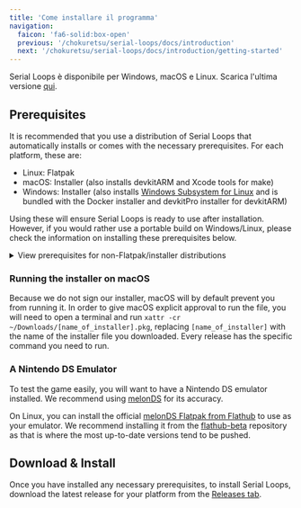 ```yaml
---
title: 'Come installare il programma'
navigation:
  faicon: 'fa6-solid:box-open'
  previous: '/chokuretsu/serial-loops/docs/introduction'
  next: '/chokuretsu/serial-loops/docs/introduction/getting-started'
---
```


Serial Loops è disponibile per Windows, macOS e Linux. Scarica l'ultima versione [qui](https://github.com/haroohie-club/SerialLoops/releases/latest).

## Prerequisites
It is recommended that you use a distribution of Serial Loops that automatically installs or comes with the necessary prerequisites. For each platform, these are:

* Linux: Flatpak
* macOS: Installer (also installs devkitARM and Xcode tools for make)
* Windows: Installer (also installs [Windows Subsystem for Linux](https://learn.microsoft.com/en-us/windows/wsl/install) and is bundled with the Docker installer and devkitPro installer for devkitARM)

Using these will ensure Serial Loops is ready to use after installation. However, if you would rather use a portable build on Windows/Linux, please check the information on installing
these prerequisites below.

<details>
    <summary>View prerequisites for non-Flatpak/installer distributions</summary>

### Installing devkitARM
[devkitARM](https://devkitpro.org/wiki/Getting_Started) is required to use Serial Loops on all platforms.

* Using the Windows graphical installer, you can simply select the devkitARM (Nintendo DS) workloads
* On macOS and Linux, run `sudo dkp-pacman -S nds-dev` from the terminal after installing the devkitPro pacman distribution.

### Installing Make or Docker
To assemble ASM hacks you want to apply, you will need to decide whether to use Make or Docker. Make is automatically installed when using the Debian and RPM
packages we distribute, so you don't need to worry about this step if you're using either of those.

La versione Docker è **disponibile solo su Windows** per colpa dei limiti dei sistemi operativi. È possibile far partire il Docker
su Linux, avviando il programma dalla root (e.g. `sudo SerialLoops`), ma usare solo Make semplifica di più le cose. Su macOS è
tuttora impossibile far partire il Docker, quindi usa solo Make.

* [Make](https://www.gnu.org/software/make/) is the software used to assemble assembly hacks. Installing Make allows you to build the hacks
  directly on your system.
    - To install on Windows, you will have to use a terminal and a package manager. Your options are Winget (installed by default on Win10+) or
      [Chocolatey](https://chocolatey.org/). Open an admin PowerShell or Terminal window (Winkey + X + A) and enter `winget install GnuWin32.make`
      for Winget or `choco install make` for Chocolatey. If using Winget, you will then have to go into system preferences and add Make to the path.
    - Installation on macOS can be done through Xcode or Homebrew. If using Xcode, open a terminal and type `xcode-select --install`. If you would
      rather use Homebrew, open a terminal after installing Homebrew and type `brew install make`.
    - Make comes preinstalled on many Linux distributions, and if you're using the Debian or RPM package, it was definitely installed when you installed
      Serial Loops. If you're using the tar.gz it is not installed on yours, you will likely be able to install it as simply as
      `[packagemanger] install make` from a terminal.

  To test if make is installed properly, type `make --verison` into a terminal and see if it produces the version of make.
* If you would rather not install Make, or if it is not working properly, you can instead run it through a Docker container. To do this, you should
  install [Docker Desktop](https://www.docker.com/products/docker-desktop/) or the Docker Engine. Ensure the Docker engine is running and make sure
  to check the "Use Docker for ASM Hacks" option in Preferences. You may want to occasionally clean up containers created by Serial Loops, as it will
  create many of them.
    - On Windows, you will additionally need to install [Windows Subsystem for Linux (WSL)](https://learn.microsoft.com/en-us/windows/wsl/install).
      From an admin PowerShell or Terminal window (Winkey + X + A), simply type `wsl --install` to install it.

### Installing SDL2 (Linux)
If you're running on Linux and _not using one of the package releases_ (the Flatpak, `.deb`, or `.rpm`), you will also need to install SDL2 which is used for audio processing.

</details>

### Running the installer on macOS
Because we do not sign our installer, macOS will by default prevent you from running it. In order to give macOS explicit approval to run the file, you will need to open a terminal and run `xattr -cr ~/Downloads/[name_of_installer].pkg`, replacing `[name_of_installer]` with the name of the installer file you downloaded. Every release has the specific command you need to run.

### A Nintendo DS Emulator
To test the game easily, you will want to have a Nintendo DS emulator installed. We recommend using [melonDS](https://melonds.kuribo64.net/) for its accuracy.

On Linux, you can install the official [melonDS Flatpak from Flathub](https://flathub.org/apps/net.kuribo64.melonDS) to use as your emulator. We recommend installing it from the [flathub-beta](https://docs.flathub.org/docs/for-users/installation/#flathub-beta-repository) repository as that is where the most up-to-date versions tend to be pushed.

## Download & Install
Once you have installed any necessary prerequisites, to install Serial Loops, download the latest release for your platform from the [Releases tab](https://github.com/haroohie-club/SerialLoops/releases).
